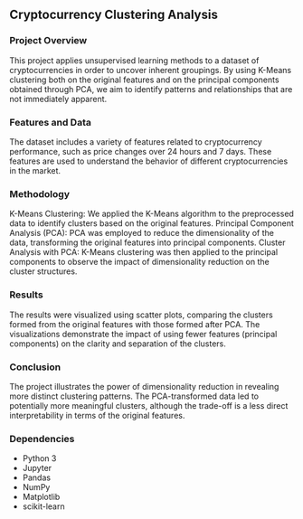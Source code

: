 ## Cryptocurrency Clustering Analysis

### Project Overview

This project applies unsupervised learning methods to a dataset of cryptocurrencies in order to uncover inherent groupings. By using K-Means clustering both on the original features and on the principal components obtained through PCA, we aim to identify patterns and relationships that are not immediately apparent.

### Features and Data

The dataset includes a variety of features related to cryptocurrency performance, such as price changes over 24 hours and 7 days. These features are used to understand the behavior of different cryptocurrencies in the market.

### Methodology

K-Means Clustering: We applied the K-Means algorithm to the preprocessed data to identify clusters based on the original features.
Principal Component Analysis (PCA): PCA was employed to reduce the dimensionality of the data, transforming the original features into principal components.
Cluster Analysis with PCA: K-Means clustering was then applied to the principal components to observe the impact of dimensionality reduction on the cluster structures.

### Results

The results were visualized using scatter plots, comparing the clusters formed from the original features with those formed after PCA. The visualizations demonstrate the impact of using fewer features (principal components) on the clarity and separation of the clusters.

### Conclusion

The project illustrates the power of dimensionality reduction in revealing more distinct clustering patterns. The PCA-transformed data led to potentially more meaningful clusters, although the trade-off is a less direct interpretability in terms of the original features.

### Dependencies

- Python 3
- Jupyter
- Pandas
- NumPy
- Matplotlib
- scikit-learn
